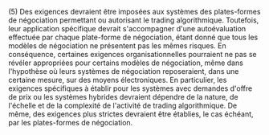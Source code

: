 (5) Des exigences devraient être imposées aux systèmes des plates-formes de négociation permettant ou autorisant le trading algorithmique. Toutefois, leur application spécifique devrait s'accompagner d'une autoévaluation effectuée par chaque plate-forme de négociation, étant donné que tous les modèles de négociation ne présentent pas les mêmes risques. En conséquence, certaines exigences organisationnelles pourraient ne pas se révéler appropriées pour certains modèles de négociation, même dans l'hypothèse où leurs systèmes de négociation reposeraient, dans une certaine mesure, sur des moyens électroniques. En particulier, les exigences spécifiques à établir pour les systèmes avec demandes d'offre de prix ou les systèmes hybrides devraient dépendre de la nature, de l'échelle et de la complexité de l'activité de trading algorithmique. De même, des exigences plus strictes devraient être établies, le cas échéant, par les plates-formes de négociation.
